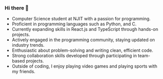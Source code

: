 ### Hi there 👋

- Computer Science student at NJIT with a passion for programming.
- Proficient in programming languages such as Python, and C.
- Currently expanding skills in React.js and TypeScript through hands-on projects.
- Actively engaged in the programming community, staying updated on industry trends.
- Enthusiastic about problem-solving and writing clean, efficient code.
- Strong collaboration skills developed through participating in team-based projects.
- Outside of coding, I enjoy playing video games and playing sports with my friends.
 

 
